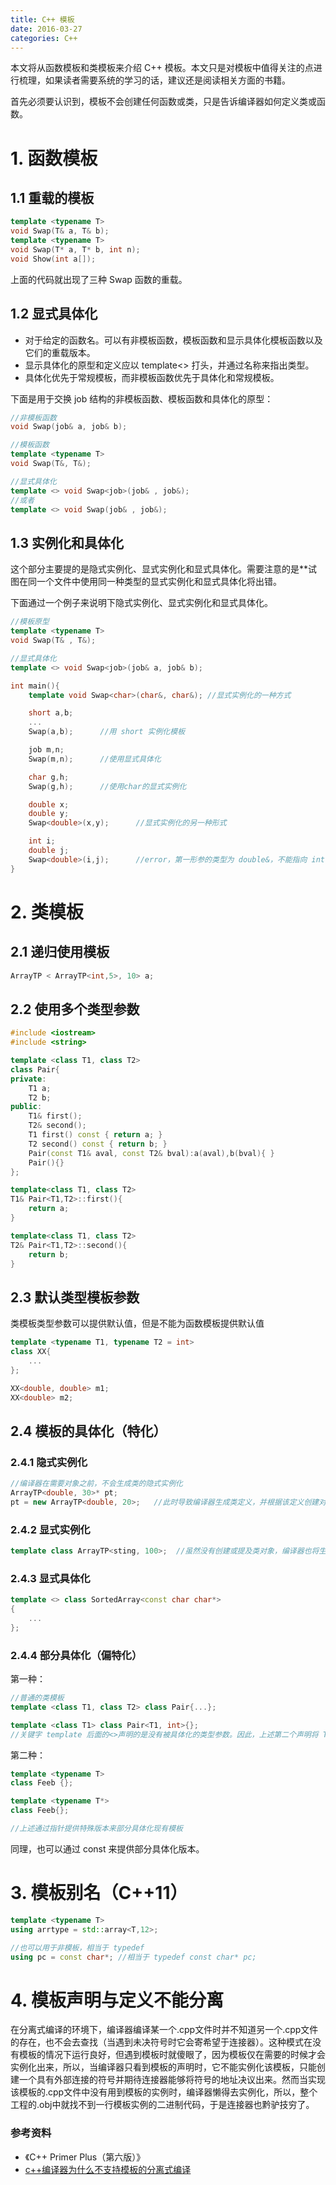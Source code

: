 ```yaml
---
title: C++ 模板
date: 2016-03-27
categories: C++
---
```


本文将从函数模板和类模板来介绍 C++ 模板。本文只是对模板中值得关注的点进行梳理，如果读者需要系统的学习的话，建议还是阅读相关方面的书籍。

首先必须要认识到，模板不会创建任何函数或类，只是告诉编译器如何定义类或函数。

# 1. 函数模板

## 1.1 重载的模板

```c++
template <typename T>
void Swap(T& a, T& b);
template <typename T>
void Swap(T* a, T* b, int n);
void Show(int a[]);
```

上面的代码就出现了三种 Swap 函数的重载。

## 1.2 显式具体化

- 对于给定的函数名。可以有非模板函数，模板函数和显示具体化模板函数以及它们的重载版本。
- 显示具体化的原型和定义应以 template<> 打头，并通过名称来指出类型。
- 具体化优先于常规模板，而非模板函数优先于具体化和常规模板。

下面是用于交换 job 结构的非模板函数、模板函数和具体化的原型：

```c++
//非模板函数
void Swap(job& a, job& b);

//模板函数
template <typename T>
void Swap(T&, T&);

//显式具体化
template <> void Swap<job>(job& , job&);
//或者
template <> void Swap(job& , job&);
```

## 1.3 实例化和具体化

这个部分主要提的是隐式实例化、显式实例化和显式具体化。需要注意的是**试图在同一个文件中使用同一种类型的显式实例化和显式具体化将出错。

下面通过一个例子来说明下隐式实例化、显式实例化和显式具体化。

```c++
//模板原型
template <typename T>
void Swap(T& , T&);			

//显式具体化
template <> void Swap<job>(job& a, job& b);

int main(){
	template void Swap<char>(char&, char&); //显式实例化的一种方式

	short a,b;
	...
	Swap(a,b);		//用 short 实例化模板

	job m,n;
	Swap(m,n);		//使用显式具体化

	char g,h;
	Swap(g,h);		//使用char的显式实例化

	double x;
	double y;
	Swap<double>(x,y);		//显式实例化的另一种形式

	int i;
	double j;
	Swap<double>(i,j);		//error，第一形参的类型为 double&，不能指向 int 变量 i
}
```
# 2. 类模板

## 2.1 递归使用模板

```c++
ArrayTP < ArrayTP<int,5>, 10> a;
```

## 2.2 使用多个类型参数

```c++
#include <iostream>
#include <string>

template <class T1, class T2>
class Pair{
private:
    T1 a;
    T2 b;
public:
    T1& first();
    T2& second();
    T1 first() const { return a; }
    T2 second() const { return b; }
    Pair(const T1& aval, const T2& bval):a(aval),b(bval){ }
    Pair(){}
};

template<class T1, class T2>
T1& Pair<T1,T2>::first(){
    return a;
}

template<class T1, class T2>
T2& Pair<T1,T2>::second(){
    return b;
}
```

## 2.3 默认类型模板参数

类模板类型参数可以提供默认值，但是不能为函数模板提供默认值

```c++
template <typename T1, typename T2 = int>
class XX{
	...	
};

XX<double, double> m1;
XX<double> m2;
```

## 2.4 模板的具体化（特化）

### 2.4.1 隐式实例化

```c++
//编译器在需要对象之前，不会生成类的隐式实例化
ArrayTP<double, 30>* pt;
pt = new ArrayTP<double, 20>;	//此时导致编译器生成类定义，并根据该定义创建对象
```

### 2.4.2 显式实例化

```c++
template class ArrayTP<sting, 100>;  //虽然没有创建或提及类对象，编译器也将生成类声明（包括方法定义）
```

### 2.4.3 显式具体化

```c++
template <> class SortedArray<const char char*>
{
	...
};
```

### 2.4.4 部分具体化（偏特化）

第一种：

```c++
//普通的类模板
template <class T1, class T2> class Pair{...};	

template <class T1> class Pair<T1, int>{};
//关键字 template 后面的<>声明的是没有被具体化的类型参数。因此，上述第二个声明将 T2 具体化为 int，但T1保持不变。注意，如果指定所有的类型，则<>内将为空，这将导致显式具体化
```

第二种：

```c++
template <typename T>
class Feeb {};

template <typename T*>
class Feeb{};

//上述通过指针提供特殊版本来部分具体化现有模板
```

同理，也可以通过 const 来提供部分具体化版本。

# 3. 模板别名（C++11）

```c++
template <typename T>
using arrtype = std::array<T,12>;

//也可以用于非模板，相当于 typedef
using pc = const char*; //相当于 typedef const char* pc;
```


# 4. 模板声明与定义不能分离

在分离式编译的环境下，编译器编译某一个.cpp文件时并不知道另一个.cpp文件的存在，也不会去查找（当遇到未决符号时它会寄希望于连接器）。这种模式在没有模板的情况下运行良好，但遇到模板时就傻眼了，因为模板仅在需要的时候才会实例化出来，所以，当编译器只看到模板的声明时，它不能实例化该模板，只能创建一个具有外部连接的符号并期待连接器能够将符号的地址决议出来。然而当实现该模板的.cpp文件中没有用到模板的实例时，编译器懒得去实例化，所以，整个工程的.obj中就找不到一行模板实例的二进制代码，于是连接器也黔驴技穷了。

### 参考资料

- 《C++ Primer Plus（第六版）》
- [c++编译器为什么不支持模板的分离式编译](http://blog.csdn.net/bichenggui/article/details/4207084)

